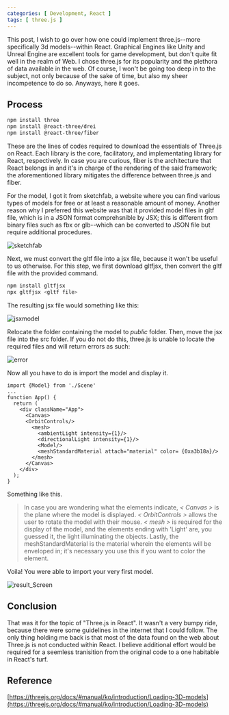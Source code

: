```yaml
---
categories: [ Development, React ]
tags: [ three.js ] 
---
```



This post, I wish to go over how one could implement three.js--more specifically 3d models--within React. Graphical Engines like Unity and Unreal Engine are excellent tools for game development, but don't quite fit well in the realm of Web. I chose three.js for its popularity and the plethora of data available in the web. Of course, I won't be going too deep in to the subject, not only because of the sake of time, but also my sheer incompetence to do so. Anyways, here it goes.

## Process

``` bash
npm install three
npm install @react-three/drei
npm install @react-three/fiber
```

These are the lines of codes required to download the essentials of Three.js on React. Each library is the core, facilitatory, and implementating library for React, respectively. In case you are curious, fiber is the architecture that React belongs in and it's in charge of the rendering of the said framework; the aforementioned library mitigates the difference between three.js and fiber.

For the model, I got it from sketchfab, a website where you can find various types of models for free or at least a reasonable amount of money. Another reason why I preferred this website was that it provided model files in gltf file, which is in a JSON format comprehsnible by JSX; this is different from binary files such as fbx or glb--which can be converted to JSON file but require additional procedures.

![sketchfab](https://github.com/govltjsdnd24/govltjsdnd24.github.io/assets/38126462/b509b604-7773-40df-87b8-c3be04cd1a1b)

Next, we must convert the gltf file into a jsx file, because it won't be useful to us otherwise. For this step, we first download gltfjsx, then convert the gltf file with the provided command.
```bash
npm install gltfjsx
npx gltfjsx <gltf file>
```
The resulting jsx file would something like this: 

![jsxmodel](https://github.com/govltjsdnd24/govltjsdnd24.github.io/assets/38126462/6c30b975-6888-400c-8af2-c2cc7e5f6a99)

Relocate the folder containing the model to <i>public</i> folder. Then, move the jsx file into the src folder. If you do not do this, three.js is unable to locate the required files and will return errors as such:

![error](https://github.com/govltjsdnd24/govltjsdnd24.github.io/assets/38126462/4f3be362-e7fe-4195-a935-0eaf33c8009d)

Now all you have to do is import the model and display it.

```
import {Model} from './Scene'
...
function App() {
  return (
    <div className="App">
      <Canvas>
      <OrbitControls/>
        <mesh>
          <ambientLight intensity={1}/>
          <directionalLight intensity={1}/>
          <Model/>
          <meshStandardMaterial attach="material" color= {0xa3b18a}/>
        </mesh>
      </Canvas>
    </div>
  );
}
```
Something like this.

> In case you are wondering what the elements indicate, <i>< Canvas ></i> is the plane where the model is displayed. <i> < OrbitControls > </i> allows the user to rotate the model with their mouse. <i> < mesh ></i> is required for the display of the model, and the elements ending with 'Light' are, you guessed it, the light illuminating the objects. Lastly, the meshStandardMaterial is the material wherein the elements will be enveloped in; it's necessary you use this if you want to color the element.

Voila! You were able to import your very first model.

![result_Screen](https://github.com/govltjsdnd24/govltjsdnd24.github.io/assets/38126462/5db33e7e-3f92-46df-9d1a-a17a34e20b63)

## Conclusion 
That was it for the topic of "Three.js in React". It wasn't a very bumpy ride, because there were some guidelines in the internet that I could follow. The only thing holding me back is that most of the data found on the web about Three.js is not conducted within React. I believe additional effort would be required for a seemless tranisition from the original code to a one habitable in React's turf.

## Reference
[https://threejs.org/docs/#manual/ko/introduction/Loading-3D-models](https://threejs.org/docs/#manual/ko/introduction/Loading-3D-models)



